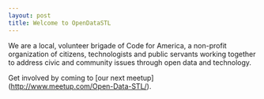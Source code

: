 ```yaml
---
layout: post
title: Welcome to OpenDataSTL
---
```


We are a local, volunteer brigade of Code for America, a non-profit organization of citizens, technologists and public servants working together to address civic and community issues through open data and technology.

Get involved by coming to [our next meetup] (http://www.meetup.com/Open-Data-STL/).
